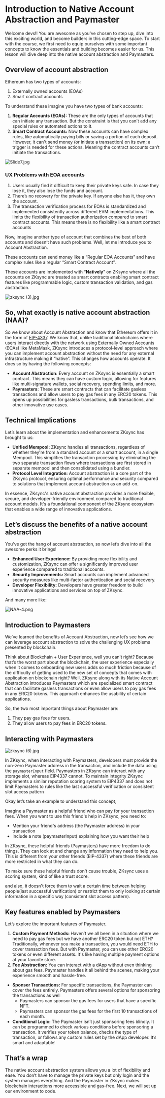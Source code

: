 # Introduction to Native Account Abstraction and Paymaster

Welcome devs!! You are awesome as you've chosen to step up, dive into this exciting world, and become builders in this cutting-edge space. To start with the course, we first need to equip ourselves with some important concepts to know the essentials and building becomes easier for us. This lesson will dive deep into the native account abstraction and Paymasters.

## Overview of account abstraction

Ethereum has two types of accounts:

1. Externally owned accounts (EOAs)
2. Smart contract accounts

To understand these imagine you have two types of bank accounts:

1. **Regular Accounts (EOAs):** These are the only types of accounts that can initiate any transaction. But the constraint is that you can't add any special rules or automated actions to it. 
2. **Smart Contract Accounts:** Now these accounts can have complex rules, like automatically paying bills or saving a portion of each deposit. However, it can't send money (or initiate a transaction) on its own; a trigger is needed for these actions. Meaning the contract accounts can’t initiate the transactions.

![Slide7.jpg](https://github.com/0xmetaschool/Learning-Projects/blob/main/assests_for_all/Zksync-assests/Lesson%202%20Introduction%20to%20Native%20Account%20Abstraction/Slide7.jpg?raw=true)

### UX Problems with EOA accounts

1. Users usually find it difficult to keep their private keys safe. In case they lose it, they also lose the funds and account. 
2. There’s no recovery for the private key. If anyone else has it, they own the account.
3. The transaction verification process for EOAs is standardized and implemented consistently across different EVM implementations. This limits the flexibility of transaction authorization compared to smart contract accounts. This means there is no flexibility like a smart contract accounts

Now, imagine another type of account that combines the best of both accounts and doesn’t have such problems. Well, let me introduce you to Account Abstraction.

These accounts can send money like a “Regular EOA Accounts” and have complex rules like a regular “Smart Contract Account”. 

These accounts are implemented with “**Natively**” on ZKsync where all the accounts on ZKsync are treated as smart contracts enabling smart contract features like programmable logic, custom transaction validation, and gas abstraction.

![zksync (3).jpg](https://github.com/0xmetaschool/Learning-Projects/blob/main/assests_for_all/Zksync-assests/Lesson%202%20Introduction%20to%20Native%20Account%20Abstraction/zksync_(3).jpg?raw=true)

## So, what exactly is native account abstraction (NAA)?

So we know about Account Abstraction and know that Ethereum offers it in the form of [EIP-4337](https://eips.ethereum.org/EIPS/eip-4337). We know that, unlike traditional blockchains where users interact directly with the network using Externally Owned Accounts (EOAs) like MetaMask, ZKsync introduces a protocol-level approach where you can implement account abstraction without the need for any external infrastructure making it “native”. This changes how accounts operate. It does so by having the following concepts:

- **Account Abstraction:** Every account on ZKsync is essentially a smart contract. This means they can have custom logic, allowing for features like multi-signature wallets, social recovery, spending limits, and more.
- **Paymasters:** These are smart contracts that can facilitate gasless transactions and allow users to pay gas fees in any ERC20 tokens. This opens up possibilities for gasless transactions, bulk transactions, and other innovative use cases.

## Technical Implications

Let’s learn about the implementation and enhancements ZKsync has brought to us:

- **Unified Mempool:** ZKsync handles all transactions, regardless of whether they're from a standard account or a smart account, in a single Mempool. This simplifies the transaction processing by eliminating the two separate transaction flows where transactions are first stored in separate mempool and then consolidated using a bundler.
- **Protocol Level Integration:** Account abstraction is a core part of the ZKsync protocol, ensuring optimal performance and security compared to solutions that implement account abstraction as an add-on.

In essence, ZKsync's native account abstraction provides a more flexible, secure, and developer-friendly environment compared to traditional account models. It's a foundational component of the ZKsync ecosystem that enables a wide range of innovative applications.

## Let’s discuss the benefits of a native account abstraction

You’ve got the hang of account abstraction, so now let’s dive into all the awesome perks it brings!

- **Enhanced User Experience:** By providing more flexibility and customization, ZKsync can offer a significantly improved user experience compared to traditional accounts.
- **Security Improvements:** Smart accounts can implement advanced security measures like multi-factor authentication and social recovery.
- **Developer Flexibility:** Developers have greater freedom to build innovative applications and services on top of ZKsync.

And many more like:

![NAA-4.png](https://github.com/0xmetaschool/Learning-Projects/blob/main/assests_for_all/Zksync-assests/Lesson%202%20Introduction%20to%20Native%20Account%20Abstraction/NAA-4.png?raw=true)

## Introduction to Paymasters

We’ve learned the benefits of Account Abstraction, now let’s see how we can leverage account abstraction to solve the challenging UX problems presented by blockchain.

Think about Blockchain + User Experience, well you can’t right? Because that’s the worst part about the blockchain, the user experience especially when it comes to onboarding new users adds so much friction because of the difficulty of getting used to the new set of concepts that comes with application on blockchain right? Well, ZKsync along with its Native Account Abstraction introduces Paymasters which are specialized smart contract that can facilitate gasless transactions or even allow users to pay gas fees in any ERC20 tokens. This approach enhances the usability of certain applications. 

So, the two most important things about Paymaster are:

1. They pay gas fees for users.
2. They allow users to pay fees in ERC20 tokens.

## Interacting with Paymasters

![zksync (6).jpg](https://github.com/0xmetaschool/Learning-Projects/blob/main/assests_for_all/Zksync-assests/Lesson%202%20Introduction%20to%20Native%20Account%20Abstraction/zksync_(6).jpg?raw=true)

In ZKsync, when interacting with Paymasters, developers must provide the non-zero Paymaster address in the transaction, and include the data using the `paymasterInput` field. Paymasters in ZKsync can interact with any storage slot, whereas EIP4337 cannot. To maintain integrity ZKsync implements a similar reputation scoring system to EIP4337 and does not limit Paymasters to rules like the last successful verification or consistent slot access pattern

Okay let’s take an example to understand this concept, 

Imagine a Paymaster as a helpful friend who can pay for your transaction fees. When you want to use this friend's help in ZKsync, you need to:

- Mention your friend's address (the Paymaster address) in your transaction
- Include a note (paymasterInput) explaining how you want their help

In ZKsync, these helpful friends (Paymasters) have more freedom to do things. They can look at and change any information they need to help you. This is different from your other friends (EIP-4337) where these friends are more restricted in what they can do.

To make sure these helpful friends don't cause trouble, ZKsync uses a scoring system, kind of like a trust score.

and also, it doesn't force them to wait a certain time between helping people(last successful verification) or restrict them to only looking at certain information in a specific way (consistent slot access pattern).

## Key features enabled by Paymasters

Let’s explore the important features of Paymaster.

1. **Custom Payment Methods:** Haven’t we all been in a situation where we need to pay gas fees but we have another ERC20 token but not ETH? Traditionally, whenever you make a transaction, you would need ETH to cover transaction fees. But with Paymaster, you can use other ERC20 tokens or even different assets. It's like having multiple payment options at your favorite store. 
2. **Fee Abstraction:** You can interact with a dApp without even thinking about gas fees. Paymaster handles it all behind the scenes, making your experience smooth and hassle-free.
- **Sponsor Transactions:** For specific transactions, the Paymaster can cover the fees entirely. Paymasters offers several options for sponsoring the transactions as well
    - Paymasters can sponsor the gas fees for users that have a specific NFT.
    - Paymasters can sponsor the gas fees for the first 10 transactions of each month.
- **Conditional Logic:** The Paymaster isn’t just sponsoring fees blindly. It can be programmed to check various conditions before sponsoring a transaction. It verifies your token balance, checks the type of transaction, or follows any custom rules set by the dApp developer. It’s smart and adaptable!

## That’s a wrap

The native account abstraction system allows you a lot of flexibility and ease. You don’t have to manage the private keys but only login and the system manages everything. And the Paymaster in ZKsync makes blockchain interactions more accessible and gas-free. Next, we will set up our environment to code.
